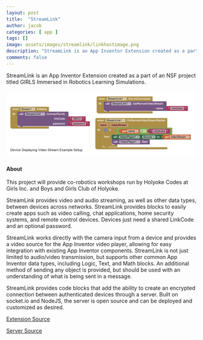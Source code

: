 ```yaml
---
layout: post
title:  "StreamLink"
author: jacob
categories: [ app ]
tags: []
image: assets/images/streamlink/linkhostimage.png
description: "StreamLink is an App Inventor Extension created as a part of an NSF project titled GIRLS Immersed in Robotics Learning Simulations."
comments: false
---
```


StreamLink is an App Inventor Extension created as a part of an NSF project titled GIRLS Immersed in Robotics Learning Simulations.

![alt text](/assets/images/streamlink/linkclientimage.png "Picture of Client Device")

#### About
This project will provide co-robotics workshops run by Holyoke Codes at Girls Inc. and Boys and Girls Club of Holyoke. 

StreamLink provides video and audio streaming, as well as other data types, between devices across networks. StreamLink provides blocks to easily create apps such as video calling, chat applications, home security systems, and remote control devices. Devices just need a shared LinkCode and an optional password.

StreamLink works directly with the camera input from a device and provides a video source for the App Inventor video player, allowing for easy integration with existing App Inventor components. StreamLink is not just limited to audio/video transmission, but supports other common App Inventor data types, including Logic, Text, and Math blocks. An additional method of sending any object is provided, but should be used with an understanding of what is being sent in a message.

StreamLink provides code blocks that add the ability to create an encrypted connection between authenticated devices through a server. Built on socket.io and NodeJS, the server is open source and can be deployed and customized as desired.

[Extension Source](https://github.com/holyokecodes/appinventor-sources)

[Server Source](https://github.com/tgb20/StreamLink)

